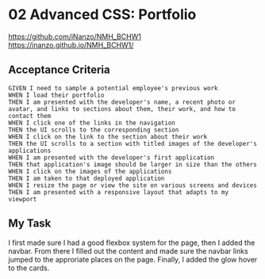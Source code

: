 # 02 Advanced CSS: Portfolio

https://github.com/iNanzo/NMH_BCHW1
https://inanzo.github.io/NMH_BCHW1/

## Acceptance Criteria

```
GIVEN I need to sample a potential employee's previous work
WHEN I load their portfolio
THEN I am presented with the developer's name, a recent photo or avatar, and links to sections about them, their work, and how to contact them
WHEN I click one of the links in the navigation
THEN the UI scrolls to the corresponding section
WHEN I click on the link to the section about their work
THEN the UI scrolls to a section with titled images of the developer's applications
WHEN I am presented with the developer's first application
THEN that application's image should be larger in size than the others
WHEN I click on the images of the applications
THEN I am taken to that deployed application
WHEN I resize the page or view the site on various screens and devices
THEN I am presented with a responsive layout that adapts to my viewport
```

## My Task

I first made sure I had a good flexbox system for the page, then I added the navbar. From there I filled out the content and made sure the navbar links jumped to the approriate places on the page. Finally, I added the glow hover to the cards.

